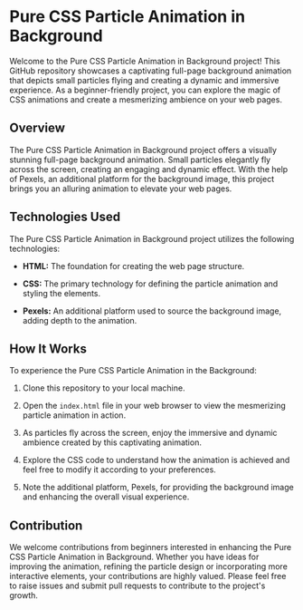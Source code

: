 # Pure CSS Particle Animation in Background

Welcome to the Pure CSS Particle Animation in Background project! This GitHub repository showcases a captivating full-page background animation that depicts small particles flying and creating a dynamic and immersive experience. As a beginner-friendly project, you can explore the magic of CSS animations and create a mesmerizing ambience on your web pages.

## Overview

The Pure CSS Particle Animation in Background project offers a visually stunning full-page background animation. Small particles elegantly fly across the screen, creating an engaging and dynamic effect. With the help of Pexels, an additional platform for the background image, this project brings you an alluring animation to elevate your web pages.

## Technologies Used

The Pure CSS Particle Animation in Background project utilizes the following technologies:

- **HTML:** The foundation for creating the web page structure.

- **CSS:** The primary technology for defining the particle animation and styling the elements.

- **Pexels:** An additional platform used to source the background image, adding depth to the animation.

## How It Works

To experience the Pure CSS Particle Animation in the Background:

1. Clone this repository to your local machine.

2. Open the `index.html` file in your web browser to view the mesmerizing particle animation in action.

3. As particles fly across the screen, enjoy the immersive and dynamic ambience created by this captivating animation.

4. Explore the CSS code to understand how the animation is achieved and feel free to modify it according to your preferences.

5. Note the additional platform, Pexels, for providing the background image and enhancing the overall visual experience.

## Contribution

We welcome contributions from beginners interested in enhancing the Pure CSS Particle Animation in Background. Whether you have ideas for improving the animation, refining the particle design or incorporating more interactive elements, your contributions are highly valued. Please feel free to raise issues and submit pull requests to contribute to the project's growth.
